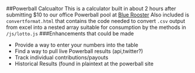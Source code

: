 ##Powerball Calcualtor
This is a calculator built in about 2 hours after submitting $10 to our office Powerball pool at [Blue Rooster](http://bluerooster)
Also included is `convertformat.html` that contains the code needed to convert `.csv` output from excel into a nested array suitable for consumption by the methods in `/js/lotto.js`
###Enhancements that could be made
* Provide a way to enter your numbers into the table
* Find a way to pull live Powerball results (api,twitter?)
* Track individual contributions/payouts
* Historical Results (found in plaintext at the powerball site
